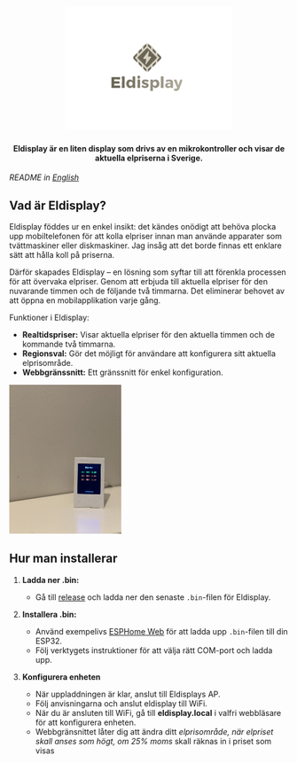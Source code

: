 <h1 align="center">
  <br>
  <a href=""><img src="https://github.com/PhPersson/eldisplay/blob/main/images/logo.png" alt="logo height="300" width="300"></a>
</h1>

<h4 align="center">Eldisplay är en liten display som drivs av en mikrokontroller och visar de aktuella elpriserna i Sverige.</h4>

_README in [English](README-en.md)_



## Vad är Eldisplay?

Eldisplay föddes ur en enkel insikt: det kändes onödigt att behöva plocka upp mobiltelefonen för att kolla elpriser innan man använde apparater som tvättmaskiner eller diskmaskiner. Jag insåg att det borde finnas ett enklare sätt att hålla koll på priserna.

Därför skapades Eldisplay – en lösning som syftar till att förenkla processen för att övervaka elpriser. Genom att erbjuda till aktuella elpriser för den nuvarande timmen och de följande två timmarna. Det eliminerar behovet av att öppna en mobilapplikation varje gång.


Funktioner i Eldisplay:

* **Realtidspriser:** Visar aktuella elpriser för den aktuella timmen och de kommande två timmarna.
* **Regionsval:** Gör det möjligt för användare att konfigurera sitt aktuella elprisområde.
* **Webbgränssnitt:** Ett gränssnitt för enkel konfiguration.

<a href=""><img src="https://github.com/PhPersson/eldisplay/raw/main/images/eldisplay.jpeg" alt="" height="40%" width="40%"></a>

## Hur man installerar

1. **Ladda ner .bin:**
   - Gå till [release](https://github.com/PhPersson/eldisplay/releases) och ladda ner den senaste `.bin`-filen för Eldisplay.

2. **Installera .bin:**
   - Använd exempelivs [ESPHome Web](https://web.esphome.io/) för att ladda upp `.bin`-filen till din ESP32.
   - Följ verktygets instruktioner för att välja rätt COM-port och ladda upp.

3. **Konfigurera enheten**
   - När uppladdningen är klar, anslut till Eldisplays AP.
   - Följ anvisningarna och anslut eldisplay till WiFi.
   - När du är ansluten till WiFi, gå till __eldisplay.local__ i valfri webbläsare för att konfigurera enheten.
   - Webbgränsnittet låter dig att ändra ditt _elprisområde, när elpriset skall anses som högt, om 25% moms_ skall räknas in i priset som visas
